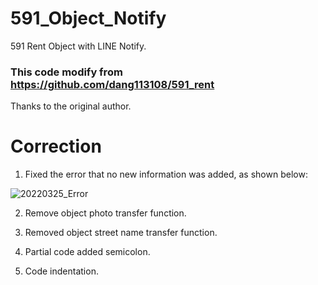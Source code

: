 # 591_Object_Notify
591 Rent Object with LINE Notify.

### This code modify from https://github.com/dang113108/591_rent
Thanks to the original author.

# Correction
1. Fixed the error that no new information was added, as shown below:

![20220325_Error](https://user-images.githubusercontent.com/99020504/160132217-51705b3c-d2d7-4f83-8bdc-902aeac43fae.PNG)

2. Remove object photo transfer function.

3. Removed object street name transfer function.

4. Partial code added semicolon.

5. Code indentation.
